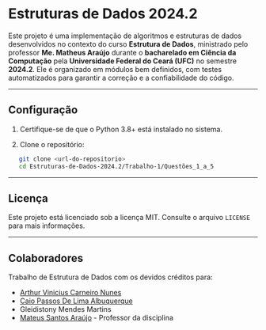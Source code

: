 # **Estruturas de Dados 2024.2**

Este projeto é uma implementação de algoritmos e estruturas de dados desenvolvidos no contexto do curso **Estrutura de Dados**, ministrado pelo professor **Me. Matheus Araújo** durante o **bacharelado em Ciência da Computação** pela **Universidade Federal do Ceará (UFC)** no semestre **2024.2**. Ele é organizado em módulos bem definidos, com testes automatizados para garantir a correção e a confiabilidade do código.

---
## **Configuração**

1. Certifique-se de que o Python 3.8+ está instalado no sistema.  

2. Clone o repositório:

```bash
   git clone <url-do-repositorio>
   cd Estruturas-de-Dados-2024.2/Trabalho-1/Questões_1_a_5
```

---

## **Licença**
Este projeto está licenciado sob a licença MIT. Consulte o arquivo `LICENSE` para mais informações.

---

## **Colaboradores**
Trabalho de Estrutura de Dados com os devidos créditos para:
- [Arthur Vinicius Carneiro Nunes](https://github.com/ApenasUmSonhador)
- [Caio Passos De Lima Albuquerque](https://github.com/CaioPassos3)
- Gleidistony Mendes Martins
- [Mateus Santos Araújo](https://github.com/Matheus-Santos-Araujo) - Professor da disciplina

